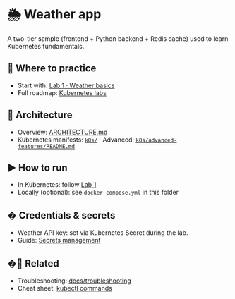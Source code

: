 # 🌦️ Weather app

A two-tier sample (frontend + Python backend + Redis cache) used to learn Kubernetes fundamentals.

## 📍 Where to practice

- Start with: [Lab 1 · Weather basics](../labs/01-weather-basics.md)
- Full roadmap: [Kubernetes labs](../docs/KUBERNETES-LABS.md)

## 🧱 Architecture

- Overview: [ARCHITECTURE.md](ARCHITECTURE.md)
- Kubernetes manifests: [`k8s/`](k8s/) · Advanced: [`k8s/advanced-features/README.md`](k8s/advanced-features/README.md)

## ▶️ How to run

- In Kubernetes: follow [Lab 1](../labs/01-weather-basics.md)
- Locally (optional): see `docker-compose.yml` in this folder

## � Credentials & secrets

- Weather API key: set via Kubernetes Secret during the lab.
- Guide: [Secrets management](../docs/reference/secrets-management.md)

## �🔗 Related

- Troubleshooting: [docs/troubleshooting](../docs/troubleshooting/troubleshooting.md)
- Cheat sheet: [kubectl commands](../docs/reference/kubectl-cheatsheet.md)
